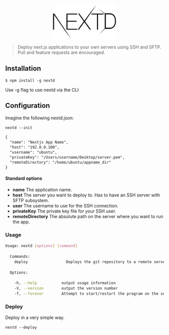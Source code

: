 <div align="center">
  <img width="200" src="images/nextd.png">
</div>

> Deploy next.js applications to your own servers using SSH and SFTP. Pull and feature requests are encouraged.

## Installation

```
$ npm install -g nextd
```

Use -g flag to use nextd via the CLI

## Configuration

Imagine the following nextd.json:

    nextd --init

``` JS
{
  "name": "Nextjs App Name",
  "host": "192.0.0.100",
  "username": "ubuntu",
  "privateKey": "/Users/username/Desktop/server.pem",
  "remoteDirectory": "/home/ubuntu/appname_dir"
}
```
#### Standard options
* **name** The application name.
* **host** The server you want to deploy to. Has to have an SSH server with SFTP subsystem.
* **user** The username to use for the SSH connection.
* **privateKey** The private key file for your SSH user.
* **remoteDirectory** The absolute path on the server where you want to run the app.

### Usage
```bash
Usage: nextd [options] [command]

  Commands:
    deploy                 Deploys the git repository to a remote server.

  Options:

    -h, --help           output usage information
    -V, --version        output the version number
    -f, --forever        Attempt to start/restart the program on the server using forever.
```

### Deploy
Deploy in a very simple way.
    
    nextd --deploy
